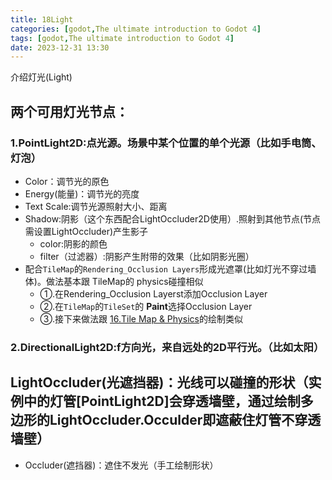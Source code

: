 ```yaml
---
title: 18Light
categories: [godot,The ultimate introduction to Godot 4]
tags: [godot,The ultimate introduction to Godot 4]
date: 2023-12-31 13:30
---
```


介绍灯光(Light)

## 两个可用灯光节点：
### 1.PointLight2D:点光源。场景中某个位置的单个光源（比如手电筒、灯泡）
- Color：调节光的原色
- Energy(能量)：调节光的亮度
- Text Scale:调节光源照射大小、距离
- Shadow:阴影（这个东西配合LightOccluder2D使用）.照射到其他节点(节点需设置LightOccluder)产生影子
    - color:阴影的颜色
    - filter（过滤器）:阴影产生附带的效果（比如阴影光圈）
- 配合`TileMap`的`Rendering_Occlusion Layers`形成光遮罩(比如灯光不穿过墙体)。做法基本跟 TileMap的 physics碰撞相似
    - ①.在Rendering_Occlusion Layerst添加Occlusion Layer
    - ②.在`TileMap`的`TileSet`的 **Paint**选择Occlusion Layer
    - ③.接下来做法跟 [16.Tile Map & Physics]()的绘制类似
### 2.DirectionalLight2D:f方向光，来自远处的2D平行光。（比如太阳）

## LightOccluder(光遮挡器)：光线可以碰撞的形状（实例中的灯管[PointLight2D]会穿透墙壁，通过绘制多边形的LightOccluder.Occulder即遮蔽住灯管不穿透墙壁）
- Occluder(遮挡器)：遮住不发光（手工绘制形状）

